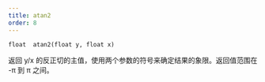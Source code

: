 ```yaml
---
title: atan2
order: 8
---
```

`float  atan2(float y, float x)`

返回 y/x 的反正切的主值，使用两个参数的符号来确定结果的象限。返回值范围在 -π 到 π 之间。
